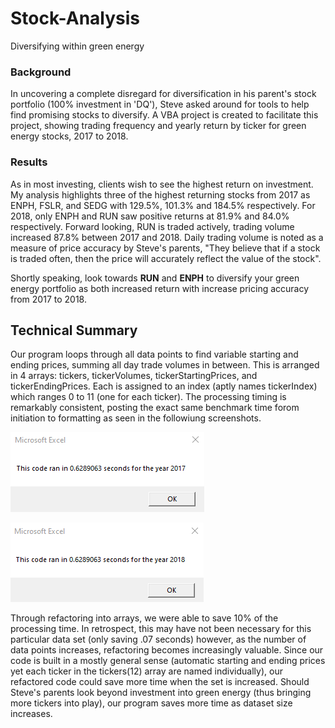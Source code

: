 # Stock-Analysis
Diversifying within green energy

### Background
In uncovering a complete disregard for diversification in his parent's stock portfolio (100% investment in 'DQ'), Steve asked around for tools to help find promising stocks to diversify. A VBA project is created to facilitate this project, showing trading frequency and yearly return by ticker for green energy stocks, 2017 to 2018.

### Results
As in most investing, clients wish to see the highest return on investment. My analysis highlights three of the highest returning stocks from 2017 as ENPH, FSLR, and SEDG with 129.5%, 101.3% and 184.5% respectively. For 2018, only ENPH and RUN saw positive returns at 81.9% and 84.0% respectively. Forward looking, RUN is traded actively, trading volume increased 87.8% between 2017 and 2018. Daily trading volume is noted as a measure of price accuracy by Steve's parents, "They believe that if a stock is traded often, then the price will accurately reflect the value of the stock".

Shortly speaking, look towards **RUN** and **ENPH** to diversify your green energy portfolio as both increased return with increase pricing accuracy from 2017 to 2018.

## Technical Summary
Our program loops through all data points to find variable starting and ending prices, summing all day trade volumes in between. This is arranged in 4 arrays: tickers, tickerVolumes, tickerStartingPrices, and tickerEndingPrices. Each is assigned to an index (aptly names tickerIndex) which ranges 0 to 11 (one for each ticker). The processing timing is remarkably consistent, posting the exact same benchmark time forom initiation to formatting as seen in the followiung screenshots.

![VBA Challenge 2017](https://github.com/DenverSherman/Stock-Analysis/blob/master/Resources/VBA_Challenge_2017.png)

![VBA Challenge 2018](https://github.com/DenverSherman/Stock-Analysis/blob/master/Resources/VBA_Challenge_2018.png)

Through refactoring into arrays, we were able to save 10% of the processing time. In retrospect, this may have not been necessary for this particular data set (only saving .07 seconds) however, as the number of data points increases, refactoring becomes increasingly valuable. Since our code is built in a mostly general sense (automatic starting and ending prices yet each ticker in the tickers(12) array are named individually), our refactored code could save more time when the set is increased. Should Steve's parents look beyond investment into green energy (thus bringing more tickers into play), our program saves more time as dataset size increases.
